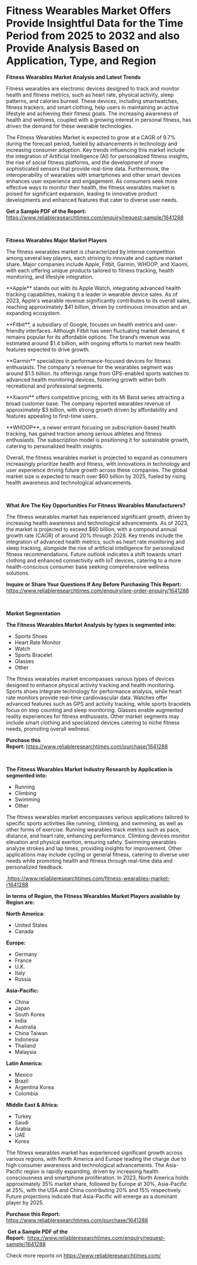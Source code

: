 <p><h1>Fitness Wearables Market Offers Provide Insightful Data for the Time Period from 2025 to 2032 and also Provide Analysis Based on Application, Type, and Region</h1></p><p><strong>Fitness Wearables Market Analysis and Latest Trends</strong></p>
<p><p>Fitness wearables are electronic devices designed to track and monitor health and fitness metrics, such as heart rate, physical activity, sleep patterns, and calories burned. These devices, including smartwatches, fitness trackers, and smart clothing, help users in maintaining an active lifestyle and achieving their fitness goals. The increasing awareness of health and wellness, coupled with a growing interest in personal fitness, has driven the demand for these wearable technologies.</p><p>The Fitness Wearables Market is expected to grow at a CAGR of 9.7% during the forecast period, fueled by advancements in technology and increasing consumer adoption. Key trends influencing this market include the integration of Artificial Intelligence (AI) for personalized fitness insights, the rise of social fitness platforms, and the development of more sophisticated sensors that provide real-time data. Furthermore, the interoperability of wearables with smartphones and other smart devices enhances user experience and engagement. As consumers seek more effective ways to monitor their health, the fitness wearables market is poised for significant expansion, leading to innovative product developments and enhanced features that cater to diverse user needs.</p></p>
<p><strong>Get a Sample PDF of the Report:&nbsp;</strong> <a href="https://www.reliableresearchtimes.com/enquiry/request-sample/1641288?utm_campaign=2997&utm_medium=2&utm_source=Github&utm_content=ia&utm_term=06042025&utm_id=fitness-wearables">https://www.reliableresearchtimes.com/enquiry/request-sample/1641288</a></p>
<p>&nbsp;</p>
<p><strong>Fitness Wearables Major Market Players</strong></p>
<p><p>The fitness wearables market is characterized by intense competition among several key players, each striving to innovate and capture market share. Major companies include Apple, Fitbit, Garmin, WHOOP, and Xiaomi, with each offering unique products tailored to fitness tracking, health monitoring, and lifestyle integration.</p><p>**Apple** stands out with its Apple Watch, integrating advanced health tracking capabilities, making it a leader in wearable device sales. As of 2023, Apple's wearable revenue significantly contributes to its overall sales, reaching approximately $41 billion, driven by continuous innovation and an expanding ecosystem.</p><p>**Fitbit**, a subsidiary of Google, focuses on health metrics and user-friendly interfaces. Although Fitbit has seen fluctuating market demand, it remains popular for its affordable options. The brand’s revenue was estimated around $1.4 billion, with ongoing efforts to market new health features expected to drive growth.</p><p>**Garmin** specializes in performance-focused devices for fitness enthusiasts. The company's revenue for the wearables segment was around $1.5 billion. Its offerings range from GPS-enabled sports watches to advanced health monitoring devices, fostering growth within both recreational and professional segments.</p><p>**Xiaomi** offers competitive pricing, with its Mi Band series attracting a broad customer base. The company reported wearables revenue of approximately $3 billion, with strong growth driven by affordability and features appealing to first-time users.</p><p>**WHOOP**, a newer entrant focusing on subscription-based health tracking, has gained traction among serious athletes and fitness enthusiasts. The subscription model is positioning it for sustainable growth, catering to personalized health insights.</p><p>Overall, the fitness wearables market is projected to expand as consumers increasingly prioritize health and fitness, with innovations in technology and user experience driving future growth across these companies. The global market size is expected to reach over $60 billion by 2025, fueled by rising health awareness and technological advancements.</p></p>
<p>&nbsp;</p>
<p><strong>What Are The Key Opportunities For Fitness Wearables Manufacturers?</strong></p>
<p><p>The fitness wearables market has experienced significant growth, driven by increasing health awareness and technological advancements. As of 2023, the market is projected to exceed $60 billion, with a compound annual growth rate (CAGR) of around 20% through 2028. Key trends include the integration of advanced health metrics, such as heart rate monitoring and sleep tracking, alongside the rise of artificial intelligence for personalized fitness recommendations. Future outlook indicates a shift towards smart clothing and enhanced connectivity with IoT devices, catering to a more health-conscious consumer base seeking comprehensive wellness solutions.</p></p>
<p><strong>Inquire or Share Your Questions If Any Before Purchasing This Report:</strong> <a href="https://www.reliableresearchtimes.com/enquiry/pre-order-enquiry/1641288?utm_campaign=2997&utm_medium=2&utm_source=Github&utm_content=ia&utm_term=06042025&utm_id=fitness-wearables">https://www.reliableresearchtimes.com/enquiry/pre-order-enquiry/1641288</a></p>
<p>&nbsp;</p>
<p><strong>Market Segmentation</strong></p>
<p><strong>The Fitness Wearables Market Analysis by types is segmented into:</strong></p>
<p><ul><li>Sports Shoes</li><li>Heart Rate Monitor</li><li>Watch</li><li>Sports Bracelet</li><li>Glasses</li><li>Other</li></ul></p>
<p><p>The fitness wearables market encompasses various types of devices designed to enhance physical activity tracking and health monitoring. Sports shoes integrate technology for performance analysis, while heart rate monitors provide real-time cardiovascular data. Watches offer advanced features such as GPS and activity tracking, while sports bracelets focus on step counting and sleep monitoring. Glasses enable augmented reality experiences for fitness enthusiasts. Other market segments may include smart clothing and specialized devices catering to niche fitness needs, promoting overall wellness.</p></p>
<p><strong>Purchase this Report:&nbsp;</strong><a href="https://www.reliableresearchtimes.com/purchase/1641288?utm_campaign=2997&utm_medium=2&utm_source=Github&utm_content=ia&utm_term=06042025&utm_id=fitness-wearables">https://www.reliableresearchtimes.com/purchase/1641288</a></p>
<p>&nbsp;</p>
<p><strong>The Fitness Wearables Market Industry Research by Application is segmented into:</strong></p>
<p><ul><li>Running</li><li>Climbing</li><li>Swimming</li><li>Other</li></ul></p>
<p><p>The fitness wearables market encompasses various applications tailored to specific sports activities like running, climbing, and swimming, as well as other forms of exercise. Running wearables track metrics such as pace, distance, and heart rate, enhancing performance. Climbing devices monitor elevation and physical exertion, ensuring safety. Swimming wearables analyze strokes and lap times, providing insights for improvement. Other applications may include cycling or general fitness, catering to diverse user needs while promoting health and fitness through real-time data and personalized feedback.</p></p>
<p><a href="https://www.reliableresearchtimes.com/fitness-wearables-market-r1641288?utm_campaign=2997&utm_medium=2&utm_source=Github&utm_content=ia&utm_term=06042025&utm_id=fitness-wearables">&nbsp;https://www.reliableresearchtimes.com/fitness-wearables-market-r1641288</a></p>
<p><strong>In terms of Region, the Fitness Wearables Market Players available by Region are:</strong></p>
<p>
    <p> <strong> North America: </strong>
        <ul>
            <li>United States</li>
            <li>Canada</li>
        </ul>
        </p> 
    <p> <strong> Europe: </strong>
        <ul>
            <li>Germany</li>
            <li>France</li>
            <li>U.K.</li>
            <li>Italy</li>
            <li>Russia</li>
        </ul>
        </p> 
    <p> <strong> Asia-Pacific: </strong>
        <ul>
            <li>China</li>
            <li>Japan</li>
            <li>South Korea</li>
            <li>India</li>
            <li>Australia</li>
            <li>China Taiwan</li>
            <li>Indonesia</li>
            <li>Thailand</li>
            <li>Malaysia</li>
        </ul>
        </p> 
    <p> <strong> Latin America: </strong>
        <ul>
            <li>Mexico</li>
            <li>Brazil</li>
            <li>Argentina Korea</li>
            <li>Colombia</li>
        </ul>
        </p> 
    <p> <strong> Middle East & Africa: </strong>
        <ul>
            <li>Turkey</li>
            <li>Saudi</li>
            <li>Arabia</li>
            <li>UAE</li>
            <li>Korea</li>
        </ul>
    </p>
    </p>
<p><p>The fitness wearables market has experienced significant growth across various regions, with North America and Europe leading the charge due to high consumer awareness and technological advancements. The Asia-Pacific region is rapidly expanding, driven by increasing health consciousness and smartphone proliferation. In 2023, North America holds approximately 35% market share, followed by Europe at 30%, Asia-Pacific at 25%, with the USA and China contributing 20% and 15% respectively. Future projections indicate that Asia-Pacific will emerge as a dominant player by 2025.</p></p>
<p><strong>Purchase this Report: </strong><a href="https://www.reliableresearchtimes.com/purchase/1641288?utm_campaign=2997&utm_medium=2&utm_source=Github&utm_content=ia&utm_term=06042025&utm_id=fitness-wearables">https://www.reliableresearchtimes.com/purchase/1641288</a></p>
<p>&nbsp;<strong>Get a Sample PDF of the Report:&nbsp;&nbsp;</strong><a href="https://www.reliableresearchtimes.com/enquiry/request-sample/1641288?utm_campaign=2997&utm_medium=2&utm_source=Github&utm_content=ia&utm_term=06042025&utm_id=fitness-wearables">https://www.reliableresearchtimes.com/enquiry/request-sample/1641288</a></p>
<p><strong></strong></p>
<p>Check more reports on <a href="https://www.reliableresearchtimes.com/?utm_campaign=2997&utm_medium=2&utm_source=Github&utm_content=ia&utm_term=06042025&utm_id=fitness-wearables">https://www.reliableresearchtimes.com/</a></p>
